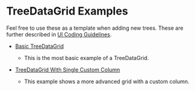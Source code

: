 # TreeDataGrid Examples

Feel free to use these as a template when adding new trees.
These are further described in [UI Coding Guidelines](../../../docs/development-guidelines/UICodingGuidelines.md).

- [Basic TreeDataGrid](./Basic)
    - This is the most basic example of a TreeDataGrid.

- [TreeDataGrid With Single Custom Column](./SingleColumn)
    - This example shows a more advanced grid with a custom column.
